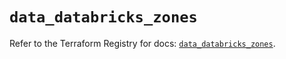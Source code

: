 # `data_databricks_zones`

Refer to the Terraform Registry for docs: [`data_databricks_zones`](https://registry.terraform.io/providers/databricks/databricks/1.66.0/docs/data-sources/zones).
